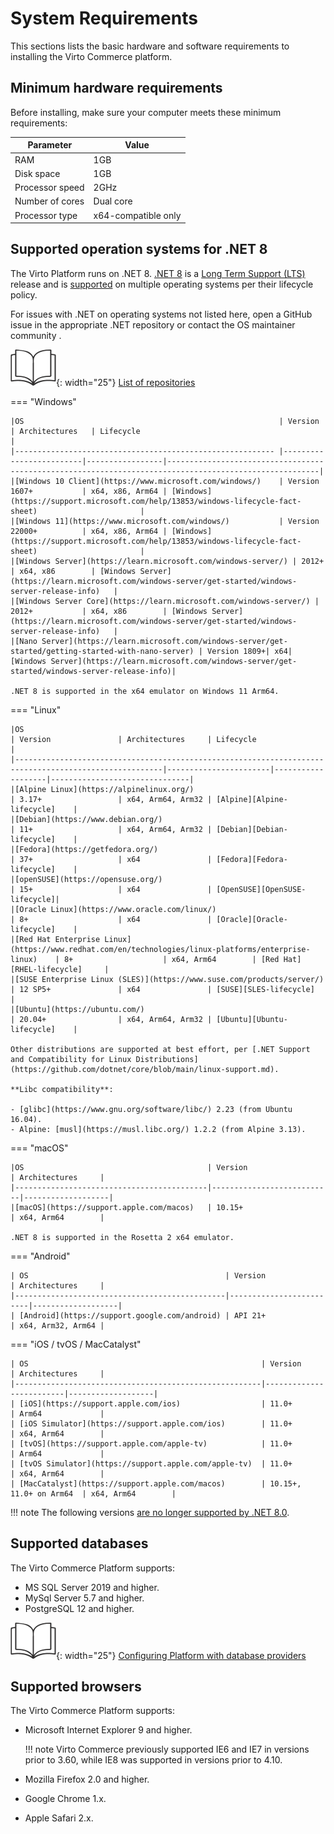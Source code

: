﻿# System Requirements
This sections lists the basic hardware and software requirements to installing the Virto Commerce platform.

## Minimum hardware requirements
Before installing, make sure your computer meets these minimum requirements:

| Parameter         | Value         |
|-------------------|---------------|
| RAM               | 1GB           |
| Disk space        | 1GB           |
| Processor speed   | 2GHz          |
| Number of cores   | Dual core     |
| Processor type    | x64-compatible only |

## Supported operation systems for .NET 8

The Virto Platform runs on .NET 8. [.NET 8](https://github.com/dotnet/core/blob/main/release-notes/8.0/README.md) is a [Long Term Support (LTS)](https://github.com/dotnet/core/blob/main/release-policies.md) release and is [supported](https://github.com/dotnet/core/blob/main/support.md) on multiple operating systems per their lifecycle policy.

For issues with .NET on operating systems not listed here, open a GitHub issue in the appropriate .NET repository or contact the OS maintainer community . 

![Readmore](media/readmore.png){: width="25"} [List of repositories](https://github.com/dotnet/core/blob/main/Documentation/core-repos.md)

=== "Windows"

    |OS                                                         | Version                 | Architectures   | Lifecycle                                                                                              |
    |---------------------------------------------------------- |-------------------------|-----------------|--------------------------------------------------------------------------------------------------------|
    |[Windows 10 Client](https://www.microsoft.com/windows/)    | Version 1607+           | x64, x86, Arm64 | [Windows](https://support.microsoft.com/help/13853/windows-lifecycle-fact-sheet)                       |
    |[Windows 11](https://www.microsoft.com/windows/)           | Version 22000+          | x64, x86, Arm64 | [Windows](https://support.microsoft.com/help/13853/windows-lifecycle-fact-sheet)                       |
    |[Windows Server](https://learn.microsoft.com/windows-server/) | 2012+                | x64, x86        | [Windows Server](https://learn.microsoft.com/windows-server/get-started/windows-server-release-info)   |
    |[Windows Server Core](https://learn.microsoft.com/windows-server/) | 2012+           | x64, x86        | [Windows Server](https://learn.microsoft.com/windows-server/get-started/windows-server-release-info)   |
    |[Nano Server](https://learn.microsoft.com/windows-server/get-started/getting-started-with-nano-server) | Version 1809+| x64| [Windows Server](https://learn.microsoft.com/windows-server/get-started/windows-server-release-info)|

    .NET 8 is supported in the x64 emulator on Windows 11 Arm64.

    
=== "Linux"

    |OS                                                                                                     | Version               | Architectures     | Lifecycle                     |
    |-------------------------------------------------------------------------------------------------------|-----------------------|-------------------|-------------------------------|
    |[Alpine Linux](https://alpinelinux.org/)                                                               | 3.17+                 | x64, Arm64, Arm32 | [Alpine][Alpine-lifecycle]    |
    |[Debian](https://www.debian.org/)                                                                      | 11+                   | x64, Arm64, Arm32 | [Debian][Debian-lifecycle]    |
    |[Fedora](https://getfedora.org/)                                                                       | 37+                   | x64               | [Fedora][Fedora-lifecycle]    |
    |[openSUSE](https://opensuse.org/)                                                                      | 15+                   | x64               | [OpenSUSE][OpenSUSE-lifecycle]|
    |[Oracle Linux](https://www.oracle.com/linux/)                                                          | 8+                    | x64               | [Oracle][Oracle-lifecycle]    |
    |[Red Hat Enterprise Linux](https://www.redhat.com/en/technologies/linux-platforms/enterprise-linux)    | 8+                    | x64, Arm64        | [Red Hat][RHEL-lifecycle]     |
    |[SUSE Enterprise Linux (SLES)](https://www.suse.com/products/server/)                                  | 12 SP5+               | x64               | [SUSE][SLES-lifecycle]        |
    |[Ubuntu](https://ubuntu.com/)                                                                          | 20.04+                | x64, Arm64, Arm32 | [Ubuntu][Ubuntu-lifecycle]    |

    Other distributions are supported at best effort, per [.NET Support and Compatibility for Linux Distributions](https://github.com/dotnet/core/blob/main/linux-support.md).

    **Libc compatibility**:

    - [glibc](https://www.gnu.org/software/libc/) 2.23 (from Ubuntu 16.04).
    - Alpine: [musl](https://musl.libc.org/) 1.2.2 (from Alpine 3.13).

=== "macOS"

    |OS                                         | Version                   | Architectures     |
    |-------------------------------------------|---------------------------|-------------------|
    |[macOS](https://support.apple.com/macos)   | 10.15+                    | x64, Arm64        |

    .NET 8 is supported in the Rosetta 2 x64 emulator.

=== "Android"

    | OS                                            | Version                 | Architectures     |
    |-----------------------------------------------|-------------------------|-------------------|
    | [Android](https://support.google.com/android) | API 21+                 | x64, Arm32, Arm64 |

=== "iOS / tvOS / MacCatalyst"

    | OS                                                    | Version                 | Architectures     |
    |-------------------------------------------------------|-------------------------|-------------------|
    | [iOS](https://support.apple.com/ios)                  | 11.0+                   | Arm64             |
    | [iOS Simulator](https://support.apple.com/ios)        | 11.0+                   | x64, Arm64        |
    | [tvOS](https://support.apple.com/apple-tv)            | 11.0+                   | Arm64             |
    | [tvOS Simulator](https://support.apple.com/apple-tv)  | 11.0+                   | x64, Arm64        |
    | [MacCatalyst](https://support.apple.com/macos)        | 10.15+, 11.0+ on Arm64  | x64, Arm64        |


!!! note
    The following versions [are no longer supported by .NET 8.0](https://github.com/dotnet/core/blob/main/os-lifecycle-policy.md).


## Supported databases

The Virto Commerce Platform supports:

* MS SQL Server 2019 and higher.
* MySql Server 5.7 and higher.
* PostgreSQL 12 and higher.

![Readmore](media/readmore.png){: width="25"} [Configuring Platform with database providers](../Fundamentals/Persistence/DB-Agnostic/overview.md)

## Supported browsers

The Virto Commerce Platform supports:

-   Microsoft Internet Explorer 9 and higher.

    !!! note
        Virto Commerce previously supported IE6 and IE7 in versions prior to 3.60, while IE8 was supported in versions prior to 4.10.
    
-   Mozilla Firefox 2.0 and higher.
    
-   Google Chrome 1.x.
    
-   Apple Safari 2.x.
